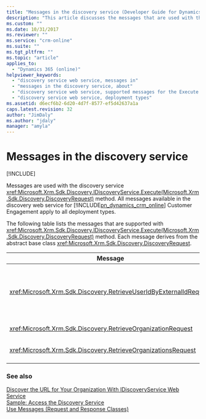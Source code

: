 ```yaml
---
title: "Messages in the discovery service (Developer Guide for Dynamics 365 Customer Engagement)| MicrosoftDocs"
description: "This article discusses the messages that are used with the discovery service DiscoveryRequest) method. Some supported messages are RetrieveUserIdByExternalIdRequest, RetrieveOrganizationRequest and RetrieveOrganizationsRequest."
ms.custom: ""
ms.date: 10/31/2017
ms.reviewer: ""
ms.service: "crm-online"
ms.suite: ""
ms.tgt_pltfrm: ""
ms.topic: "article"
applies_to: 
  - "Dynamics 365 (online)"
helpviewer_keywords: 
  - "discovery service web service, messages in"
  - "messages in the discovery service, about"
  - "discovery service web service, supported messages for the Execute method"
  - "discovery service web service, deployment types"
ms.assetid: d6ecf6b2-6d20-4d7f-8577-ef5d42637a1a
caps.latest.revision: 32
author: "JimDaly"
ms.author: "jdaly"
manager: "amyla"
---
```

# Messages in the discovery service

[!INCLUDE[](../../includes/cc_applies_to_update_9_0_0.md)]

Messages are used with the discovery service <xref:Microsoft.Xrm.Sdk.Discovery.IDiscoveryService.Execute(Microsoft.Xrm.Sdk.Discovery.DiscoveryRequest)> method. All messages available in the discovery web service for [!INCLUDE[pn_dynamics_crm_online](../../includes/pn-dynamics-crm-online.md)] Customer Engagement apply to all deployment types.  

 The following table lists the messages that are supported with <xref:Microsoft.Xrm.Sdk.Discovery.IDiscoveryService.Execute(Microsoft.Xrm.Sdk.Discovery.DiscoveryRequest)> method. Each message derives from the abstract base class <xref:Microsoft.Xrm.Sdk.Discovery.DiscoveryRequest>.  


|                               Message                                |                                                                                          Description                                                                                           |
|----------------------------------------------------------------------|------------------------------------------------------------------------------------------------------------------------------------------------------------------------------------------------|
| <xref:Microsoft.Xrm.Sdk.Discovery.RetrieveUserIdByExternalIdRequest> | Retrieves the logged-on user's ID in [!INCLUDE[pn_CRM_Online](../../includes/pn-crm-online.md)]. This message is available in [!INCLUDE[pn_CRM_Online](../../includes/pn-crm-online.md)] only. |
|    <xref:Microsoft.Xrm.Sdk.Discovery.RetrieveOrganizationRequest>    |                                                                       Retrieves information about a single organization.                                                                       |
|   <xref:Microsoft.Xrm.Sdk.Discovery.RetrieveOrganizationsRequest>    |                                                            Retrieves information about all organizations to which the user belongs.                                                            |

### See also  
 [Discover the URL for Your Organization With IDiscoveryService Web Service](discover-url-organization-organization-service.md)   
 [Sample: Access the Discovery Service](sample-access-discovery-service.md)   
 [Use Messages (Request and Response Classes)](discovery-service-messages-request-response-classes.md)
